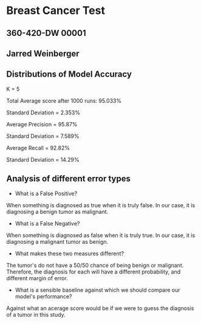 # Breast Cancer Test
## 360-420-DW  00001
## Jarred Weinberger

## Distributions of Model Accuracy

K = 5

Total Average score after 1000 runs: 95.033%

Standard Deviation = 2.353%



Average Precision = 95.87%

Standard Deviation = 7.589%



Average Recall = 92.82%

Standard Deviation = 14.29%

## Analysis of different error types
 - What is a False Positive?
 
 When something is diagnosed as true when it is truly false. In our case, it is diagnosing a benign tumor as malignant.



- What is a False Negative?
 
 When something is diagnosed as false when it is truly true. In our case, it is diagnosing a malignant tumor as benign.



- What makes these two measures different?

The tumor's do not have a 50/50 chance of being benign or malignant. Therefore, the diagnosis for each will have a different probability, and different margin of error.






- What is a sensible baseline against which we should compare our model's performance?
 
Against what an acerage score would be if we were to guess the diagnosis of a tumor in this study.



